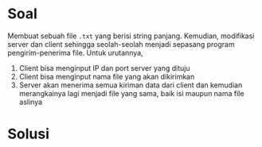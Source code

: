 # Soal

Membuat sebuah file `.txt` yang berisi string panjang. Kemudian, modifikasi server dan client sehingga seolah-seolah menjadi sepasang program pengirim-penerima file. Untuk urutannya,

1. Client bisa menginput IP dan port server yang dituju
2. Client bisa menginput nama file yang akan dikirimkan
3. Server akan menerima semua kiriman data dari client dan kemudian merangkainya lagi menjadi file yang sama, baik isi maupun nama file aslinya

# Solusi

